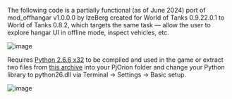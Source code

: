 The following code is a partially functional (as of June 2024) port of mod_offhangar v1.0.0.0 by IzeBerg created for World of Tanks 0.9.22.0.1 to World of Tanks 0.8.2, which targets the same task — allow the user to explore hangar UI in offline mode, inspect vehicles, etc.

![image](https://github.com/SigmaTel71/mod_offhangar_legacy/assets/17989678/dfa66ff1-c3a0-4431-b295-aff996ef6a2d)

Requires [Python 2.6.6 x32](https://www.python.org/downloads/release/python-266/) to be compiled and used in the game or extract two files from [this archive](https://static.omlauncher.ru/files/ww/mod_offhangar_legacy/python26.7z) into your PjOrion folder and change your Python library to python26.dll via Terminal -> Settings -> Basic setup.

![image](https://github.com/SigmaTel71/mod_offhangar_legacy/assets/17989678/a012b37e-4d07-4d4b-b2fd-81aac811cde5)
